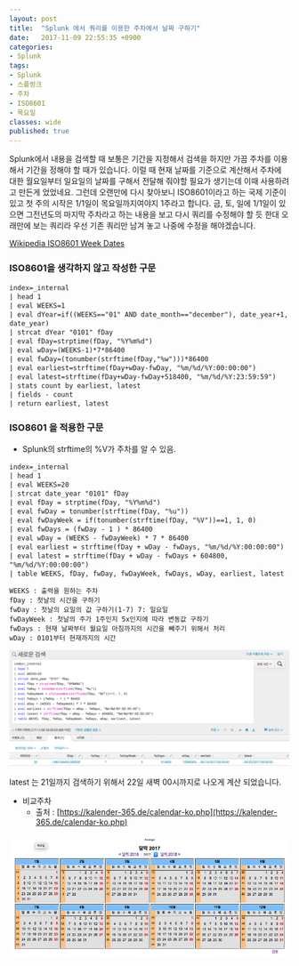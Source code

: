 ```yaml
---
layout: post
title:  "Splunk 에서 쿼리를 이용한 주차에서 날짜 구하기"
date:   2017-11-09 22:55:35 +0900
categories: 
- Splunk
tags:
- Splunk
- 스플렁크
- 주차
- ISO8601
- 목요일
classes: wide
published: true
---
```



Splunk에서 내용을 검색할 때 보통은 기간을 지정해서 검색을 하지만 가끔 주차를 이용해서 기간을 정해야 할 때가 있습니다. 이럴 때 현재 날짜를 기준으로 계산해서 주차에 대한 월요일부터 일요일의 날짜를 구해서 전달해 줘야할 필요가 생기는데 이때 사용하려고 만든게 었었네요.
그런데 오랜만에 다시 찾아보니 ISO8601이라고 하는 국제 기준이 있고 첫 주의 시작은 1/1일이 목요일까지여야지 1주라고 합니다. 금, 토, 일에 1/1일이 있으면 그전년도의 마지막 주차라고 하는 내용을 보고 다시 쿼리를 수정해야 할 듯 한대 오래만에 보는 쿼리라 우선 기존 쿼리만 남겨 놓고 나중에 수정을 해야겠습니다.

[Wikipedia ISO8601 Week Dates](https://ko.wikipedia.org/wiki/ISO_8601#Week_Dates)

### ISO8601을 생각하지 않고 작성한 구문

```
index=_internal 
| head 1
| eval WEEKS=1 
| eval dYear=if((WEEKS=="01" AND date_month=="december"), date_year+1, date_year) 
| strcat dYear "0101" fDay 
| eval fDay=strptime(fDay, "%Y%m%d") 
| eval wDay=(WEEKS-1)*7*86400 
| eval fwDay=(tonumber(strftime(fDay,"%w")))*86400 
| eval earliest=strftime(fDay+wDay-fwDay, "%m/%d/%Y:00:00:00") 
| eval latest=strftime(fDay+wDay-fwDay+518400, "%m/%d/%Y:23:59:59") 
| stats count by earliest, latest 
| fields - count 
| return earliest, latest
```

### ISO8601 을 적용한 구문
  - Splunk의 strftime의 %V가 주차를 알 수 있음.

```
index=_internal
| head 1
| eval WEEKS=20
| strcat date_year "0101" fDay
| eval fDay = strptime(fDay, "%Y%m%d")
| eval fwDay = tonumber(strftime(fDay, "%u"))
| eval fwDayWeek = if(tonumber(strftime(fDay, "%V"))==1, 1, 0)
| eval fwDays = (fwDay - 1 ) * 86400
| eval wDay = (WEEKS - fwDayWeek) * 7 * 86400
| eval earliest = strftime(fDay + wDay - fwDays, "%m/%d/%Y:00:00:00")
| eval latest = strftime(fDay + wDay - fwDays + 604800, "%m/%d/%Y:00:00:00")
| table WEEKS, fDay, fwDay, fwDayWeek, fwDays, wDay, earliest, latest
```


```
WEEKS : 출력을 원하는 주차
fDay : 첫날의 시간을 구하기
fwDay : 첫날의 요일의 값 구하기(1-7) 7: 일요일
fwDayWeek : 첫날의 주가 1주인지 5x인지에 따라 변동값 구하기
fwDays : 현재 날짜부터 월요일 아침까지의 시간을 빼주기 위해서 처리
wDay : 0101부터 현재까지의 시간
```

![20171130_weekday.png](/images/20171130_weekday.png)

latest 는 21일까지 검색하기 위해서 22일 새벽 00시까지로 나오게 계산 되었습니다.

- 비교주차
  - 출처 : [https://kalender-365.de/calendar-ko.php](https://kalender-365.de/calendar-ko.php)

![20171130_weekday1.png](/images/20171130_weekday1.png)
